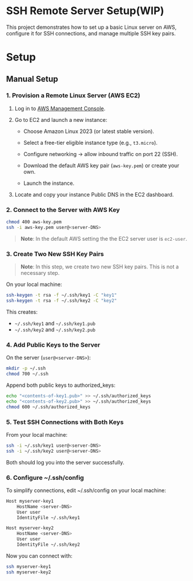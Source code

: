 # SSH Remote Server Setup(WIP)

This project demonstrates how to set up a basic Linux server on AWS, configure it for SSH connections, and manage multiple SSH key pairs.

# Setup
## Manual Setup

### 1. Provision a Remote Linux Server (AWS EC2)

1. Log in to [AWS Management Console](https://aws.amazon.com/console/).

2. Go to EC2 and launch a new instance:

    - Choose Amazon Linux 2023 (or latest stable version).

    - Select a free-tier eligible instance type (e.g., `t3.micro`).

    - Configure networking → allow inbound traffic on port 22 (SSH).

    - Download the default AWS key pair (`aws-key.pem`) or create your own.

    - Launch the instance.

3. Locate and copy your instance Public DNS in the EC2 dashboard.
### 2. Connect to the Server with AWS Key
```bash
chmod 400 aws-key.pem
ssh -i aws-key.pem user@<server-DNS>
```
> **Note**: In the default AWS setting the the EC2 server user is `ec2-user`.
### 3. Create Two New SSH Key Pairs
> **Note**: In this step, we create two new SSH key pairs. This is not a necessary step.

On your local machine:
```bash
ssh-keygen -t rsa -f ~/.ssh/key1 -C "key1"
ssh-keygen -t rsa -f ~/.ssh/key2 -C "key2"
```

This creates:
- `~/.ssh/key1` and `~/.ssh/key1.pub`
- `~/.ssh/key2` and `~/.ssh/key2.pub`
### 4. Add Public Keys to the Server

On the server (`user@<server-DNS>`):
```bash
mkdir -p ~/.ssh
chmod 700 ~/.ssh
```

Append both public keys to authorized_keys:
```bash
echo "<contents-of-key1.pub>" >> ~/.ssh/authorized_keys
echo "<contents-of-key2.pub>" >> ~/.ssh/authorized_keys
chmod 600 ~/.ssh/authorized_keys
```
### 5. Test SSH Connections with Both Keys

From your local machine:
```bash
ssh -i ~/.ssh/key1 user@<server-DNS>
ssh -i ~/.ssh/key2 user@<server-DNS>
```
Both should log you into the server successfully.

### 6. Configure ~/.ssh/config

To simplify connections, edit ~/.ssh/config on your local machine:
```bash
Host myserver-key1
    HostName <server-DNS>
    User user
    IdentityFile ~/.ssh/key1

Host myserver-key2
    HostName <server-DNS>
    User user
    IdentityFile ~/.ssh/key2
```

Now you can connect with:
```bash
ssh myserver-key1
ssh myserver-key2
```
